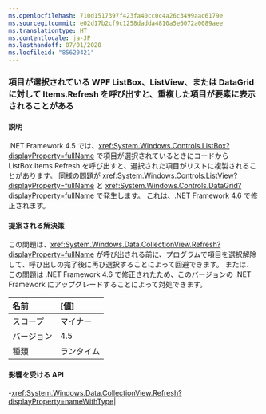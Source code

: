 ```yaml
---
ms.openlocfilehash: 710d1517397f423fa40cc0c4a26c3499aac6179e
ms.sourcegitcommit: e02d17b2cf9c1258dadda4810a5e6072a0089aee
ms.translationtype: HT
ms.contentlocale: ja-JP
ms.lasthandoff: 07/01/2020
ms.locfileid: "85620421"
---
```

### <a name="calling-itemsrefresh-on-a-wpf-listbox-listview-or-datagrid-with-items-selected-can-cause-duplicate-items-to-appear-in-the-element"></a>項目が選択されている WPF ListBox、ListView、または DataGrid に対して Items.Refresh を呼び出すと、重複した項目が要素に表示されることがある

#### <a name="details"></a>説明

.NET Framework 4.5 では、<xref:System.Windows.Controls.ListBox?displayProperty=fullName> で項目が選択されているときにコードから ListBox.Items.Refresh を呼び出すと、選択された項目がリストに複製されることがあります。 同様の問題が <xref:System.Windows.Controls.ListView?displayProperty=fullName> と <xref:System.Windows.Controls.DataGrid?displayProperty=fullName> で発生します。 これは、.NET Framework 4.6 で修正されます。

#### <a name="suggestion"></a>提案される解決策

この問題は、<xref:System.Windows.Data.CollectionView.Refresh?displayProperty=fullName> が呼び出される前に、プログラムで項目を選択解除して、呼び出しの完了後に再び選択することによって回避できます。 または、この問題は .NET Framework 4.6 で修正されたため、このバージョンの .NET Framework にアップグレードすることによって対処できます。

| 名前    | [値]       |
|:--------|:------------|
| スコープ   |マイナー|
|バージョン|4.5|
|種類|ランタイム

#### <a name="affected-apis"></a>影響を受ける API

-<xref:System.Windows.Data.CollectionView.Refresh?displayProperty=nameWithType></li></ul>|
